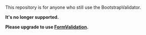This repository is for anyone who still use the BootstrapValidator.

__It's no longer supported.__

__Please upgrade to use [FormValidation](http://formvalidation.io).__